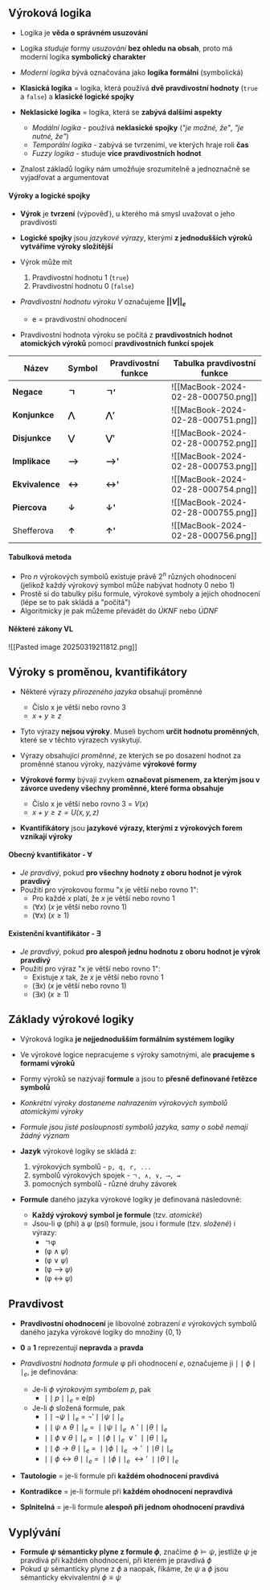 ## Výroková logika
- Logika je **věda o správném usuzování**
- Logika *studuje* formy *usuzování* **bez ohledu na obsah**, proto má moderní logika **symbolický charakter**

- *Moderní logika* bývá označována jako **logika formální** (symbolická)
- **Klasická logika** = logika, která používá **dvě pravdivostní hodnoty** (`true` a `false`) a **klasické logické spojky**
- **Neklasické logika** = logika, která se **zabývá dalšími aspekty**
	- *Modální logika* - používá **neklasické spojky** (*"je možné, že"*, *"je nutné, že"*)
	- *Temporální logika* - zabývá se tvrzeními, ve kterých hraje roli **čas**
	- *Fuzzy logika* - studuje **více pravdivostních hodnot**
- Znalost základů logiky nám umožňuje srozumitelně a jednoznačně se vyjadřovat a argumentovat
#### **Výroky a logické spojky**
- **Výrok** je **tvrzení** (výpověď), u kterého má smysl uvažovat o jeho pravdivosti
- **Logické spojky** jsou *jazykové výrazy*, kterými **z jednodušších výroků vytváříme výroky složitější**
- Výrok může mít 
	1) Pravdivostní hodnotu $1$ (`true`)
	2) Pravdivostní hodnotu $0$ (`false`)
- *Pravdivostní hodnotu výroku V* označujeme **$||V||_e$**
	- e = pravdivostní ohodnocení

- Pravdivostní hodnota výroku se počítá z **pravdivostních hodnot atomických výroků** pomocí **pravdivostních funkcí spojek**

| Název           | Symbol | Pravdivostní funkce | Tabulka pravdivostní funkce        |
| --------------- | ------ | ------------------- | ---------------------------------- |
| **Negace**      | **ㄱ**  | **ㄱ’**              | ![[MacBook-2024-02-28-000750.png]] |
| **Konjunkce**   | **⋀**  | **⋀’**              | ![[MacBook-2024-02-28-000751.png]] |
| **Disjunkce**   | **⋁**  | **⋁'**              | ![[MacBook-2024-02-28-000752.png]] |
| **Implikace**   | **⟶**  | **⟶'**              | ![[MacBook-2024-02-28-000753.png]] |
| **Ekvivalence** | **↔**  | **↔'**              | ![[MacBook-2024-02-28-000754.png]] |
| **Piercova**    | **↓**  | **↓'**              | ![[MacBook-2024-02-28-000755.png]] |
| Shefferova      | **↑**  | **↑'**              | ![[MacBook-2024-02-28-000756.png]] |
#### Tabulková metoda
- Pro $n$ výrokových symbolů existuje právě $2^n$ různých ohodnocení (jelikož každý výrokový symbol může nabývat hodnoty $0$ nebo $1$)
- Prostě si do tabulky píšu formule, výrokové symboly a jejich ohodnocení (lépe se to pak skládá a "počítá")
- Algoritmicky je pak můžeme převádět do *ÚKNF* nebo *ÚDNF* 
#### Některé zákony VL
![[Pasted image 20250319211812.png]]
## **Výroky s proměnou, kvantifikátory**
- Některé výrazy *přirozeného jazyka* obsahují proměnné
	- Číslo x je větší nebo rovno 3
	-  $x+y \geq z$
- Tyto výrazy **nejsou výroky**. Museli bychom **určit hodnotu proměnných**, které se v těchto výrazech vyskytují.
- Výrazy obsahující *proměnné*, ze kterých se po dosazení hodnot za proměnné stanou výroky, nazýváme **výrokové formy**
- **Výrokové formy** bývají zvykem **označovat písmenem, za kterým jsou v závorce uvedeny všechny proměnné, které forma obsahuje**
	- Číslo x je větší nebo rovno 3 = $V(x)$
	- *$x+y \geq z=U(x,y,z)$*

- **Kvantifikátory** jsou **jazykové výrazy, kterými z výrokových forem vznikají výroky**
#### **Obecný kvantifikátor** -  $\forall$
- *Je pravdivý*, pokud **pro všechny hodnoty z oboru hodnot je výrok pravdivý**
- Použití pro výrokovou formu "x je větší nebo rovno 1":
	- Pro každé *x* platí, že *x* je větší nebo rovno 1
	- ($\forall x$) ($x$ je větší nebo rovno 1)
	- ($\forall x$) ($x\geq 1$)
#### **Existenční kvantifikátor** - $\exists$
- *Je pravdivý*, pokud **pro alespoň jednu hodnotu z oboru hodnot je výrok pravdivý**
- Použití pro výraz "x je větší nebo rovno 1":
	- Existuje $x$ tak, že $x$ je větší nebo rovno 1
	- $(\exists x)$ ($x$ je větší nebo rovno 1)
	- $(\exists x)$ $(x\geq 1)$
## **Základy výrokové logiky**
- Výroková logika **je nejjednodušším formálním systémem logiky**
- Ve výrokové logice nepracujeme s výroky samotnými, ale **pracujeme s formami výroků**
- Formy výroků se nazývají **formule** a jsou to **přesně definované řetězce symbolů**
- *Konkrétní výroky dostaneme nahrazením výrokových symbolů atomickými výroky*
- *Formule jsou jisté posloupnosti symbolů jazyka, samy o sobě nemají žádný význam*

- **Jazyk** výrokové logiky se skládá z:
	1) výrokových symbolů - `p, q, r, ...`
	2) symbolů výrokových spojek - `ㄱ, ∧, ∨, ⟶, ↔`
	3) pomocných symbolů - různé druhy závorek

- **Formule** daného jazyka výrokové logiky je definovaná následovně:
	- **Každý výrokový symbol je formule** (tzv. *atomické*)
	- Jsou-li φ (phi) a 𝜓 (psí) formule, jsou i formule (tzv. *složené*) i výrazy:
		- ㄱφ
		- (φ ∧ 𝜓)
		- (φ ∨ 𝜓)
		- (φ ⟶ 𝜓)
		- (φ ↔ 𝜓)
## Pravdivost
- **Pravdivostní ohodnocení** je libovolné zobrazení $e$ výrokových symbolů daného jazyka výrokové logiky do množiny $\{0, 1\}$
- **0** a **1** reprezentují **nepravda** a **pravda**
- *Pravdivostní hodnota formule* φ při ohodnocení $e$, označujeme ji $\mid\mid\phi\mid\mid_e$, je definována:
	- Je-li $\phi$ *výrokovým symbolem $p$*, pak 
		- $\mid\mid p\mid\mid_e$ = e(p)
	- Je-li $\phi$ složená formule, pak
		- $\mid\mid\neg\psi\mid\mid_e$ = $\neg'\mid\mid \psi\mid\mid_{e}$
		- $\mid\mid \psi \ \land \  \theta\mid\mid_{e}\ = \  \mid\mid \psi\mid\mid_{e} \ \land' \mid \mid \theta \mid\mid_{e}$
		- $\mid\mid\phi\lor\theta\mid\mid_{e} \ =\ \mid\mid\phi\mid\mid_{e}\ \lor' \  \mid\mid\theta\mid\mid_{e}$
		- $\mid\mid\phi\rightarrow\theta\mid\mid _{e} \ =\ \mid\mid\phi\mid\mid_{e}\ \rightarrow' \  \mid\mid\theta\mid\mid_{e}$
		- $\mid\mid\phi\leftrightarrow\theta\mid\mid_{e} \ =\ \mid\mid\phi\mid\mid_{e}\ \leftrightarrow' \  \mid\mid\theta\mid\mid_{e}$

- **Tautologie** = je-li formule při **každém ohodnocení pravdivá**
- **Kontradikce** = je-li formule při **každém ohodnocení nepravdivá**
- **Splnitelná** = je-li formule **alespoň při jednom ohodnocení pravdivá**
## Vyplývání
- **Formule $\psi$ sémanticky plyne z formule $\phi$**, značíme $\phi \models \psi$, jestliže $\psi$ je pravdivá při každém ohodnocení, při kterém je pravdivá $\phi$
- Pokud $\psi$ sémanticky plyne z $\phi$ a naopak, říkáme, že $\psi$ a $\phi$ jsou sémanticky ekvivalentní $\phi \equiv \psi$

